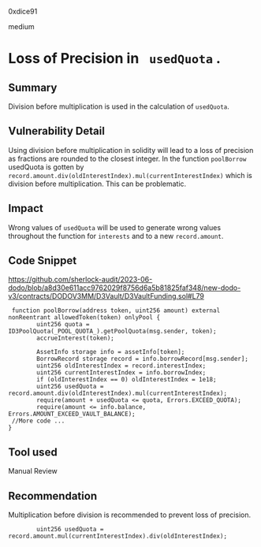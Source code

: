 0xdice91

medium

# Loss of Precision in ` usedQuota` .

## Summary
Division before multiplication is used in the calculation of `usedQuota`. 
## Vulnerability Detail
Using division before multiplication in solidity will lead to a loss of precision as fractions are rounded to the closest integer. In the function `poolBorrow` usedQuota is gotten by `record.amount.div(oldInterestIndex).mul(currentInterestIndex)` which is division before multiplication. This can be problematic.
## Impact
Wrong values of `usedQuota` will be used to generate wrong values throughout the function for `interests` and to a new `record.amount`.
## Code Snippet
https://github.com/sherlock-audit/2023-06-dodo/blob/a8d30e611acc9762029f8756d6a5b81825faf348/new-dodo-v3/contracts/DODOV3MM/D3Vault/D3VaultFunding.sol#L79
```solidity
 function poolBorrow(address token, uint256 amount) external nonReentrant allowedToken(token) onlyPool {
        uint256 quota = ID3PoolQuota(_POOL_QUOTA_).getPoolQuota(msg.sender, token);
        accrueInterest(token);

        AssetInfo storage info = assetInfo[token];
        BorrowRecord storage record = info.borrowRecord[msg.sender];
        uint256 oldInterestIndex = record.interestIndex;
        uint256 currentInterestIndex = info.borrowIndex;
        if (oldInterestIndex == 0) oldInterestIndex = 1e18;
        uint256 usedQuota = record.amount.div(oldInterestIndex).mul(currentInterestIndex);
        require(amount + usedQuota <= quota, Errors.EXCEED_QUOTA);
        require(amount <= info.balance, Errors.AMOUNT_EXCEED_VAULT_BALANCE);
 //More code ...
}

```

## Tool used
Manual Review

## Recommendation
Multiplication before division is recommended to prevent loss of precision.
```solidity
        uint256 usedQuota = record.amount.mul(currentInterestIndex).div(oldInterestIndex);

```